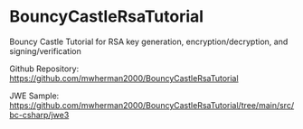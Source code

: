 # BouncyCastleRsaTutorial
Bouncy Castle Tutorial for RSA key generation, encryption/decryption, and signing/verification

Github Repository: https://github.com/mwherman2000/BouncyCastleRsaTutorial

JWE Sample: https://github.com/mwherman2000/BouncyCastleRsaTutorial/tree/main/src/bc-csharp/jwe3
